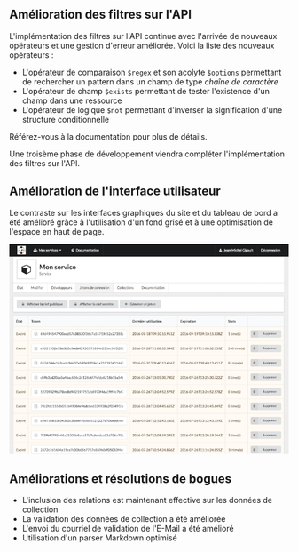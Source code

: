## Amélioration des filtres sur l'API

L'implémentation des filtres sur l'API continue avec l'arrivée de nouveaux opérateurs et une gestion d'erreur améliorée. Voici la liste des nouveaux opérateurs :

* L'opérateur de comparaison `$regex` et son acolyte `$options` permettant de rechercher un pattern dans un champ de type *chaîne de caractère*
* L'opérateur de champ `$exists` permettant de tester l'existence d'un champ dans une ressource
* L'opérateur de logique `$not` permettant d'inverser la signification d'une structure conditionnelle

Référez-vous à la documentation pour plus de détails.

Une troisème phase de développement viendra compléter l'implémentation des filtres sur l'API.

## Amélioration de l'interface utilisateur

Le contraste sur les interfaces graphiques du site et du tableau de bord a été amélioré grâce à l'utilisation d'un fond grisé et à une optimisation de l'espace en haut de page.

<img class="ui bordered rounded image" src="/assets/img/changelog/2016-10-13-ui.png">

## Améliorations et résolutions de bogues

* L'inclusion des relations est maintenant effective sur les données de collection
* La validation des données de collection a été améliorée
* L'envoi du courriel de validation de l'E-Mail a été amélioré
* Utilisation d'un parser Markdown optimisé
